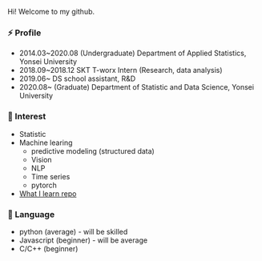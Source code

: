 

<!--
**minsoo9506/minsoo9506** is a ✨ _special_ ✨ repository because its `README.md` (this file) appears on your GitHub profile.

Here are some ideas to get you started:

- 🔭 I’m currently working on ...
- 🌱 I’m currently learning ...
- 👯 I’m looking to collaborate on ...
- 🤔 I’m looking for help with ...
- 💬 Ask me about ...
- 📫 How to reach me: ...
- 😄 Pronouns: ...
- ⚡ Fun fact: ...
-->

Hi! Welcome to my github.

### ⚡ Profile
- 2014.03~2020.08 (Undergraduate) Department of Applied Statistics, Yonsei University
- 2018.09~2018.12 SKT T-worx Intern (Research, data analysis)
- 2019.06~ DS school assistant, R&D
- 2020.08~ (Graduate) Department of Statistic and Data Science, Yonsei University

### 🔭 Interest
- Statistic 
- Machine learing
  - predictive modeling (structured data) 
  - Vision 
  - NLP 
  - Time series
  - pytorch
- [What I learn repo](https://github.com/minsoo9506/What-I-learn)

### 🌱 Language
- python (average) - will be skilled 
- Javascript (beginner) - will be average
- C/C++ (beginner)
